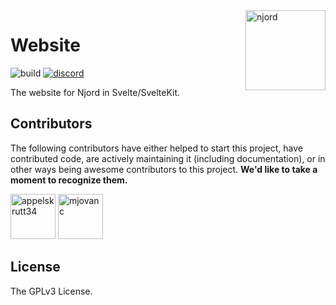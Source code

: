 <img align="right" width="128" height="128" alt="njord" src="https://github.com/mjovanc/njord/raw/master/resources/logo.png">

# Website

![build](https://img.shields.io/github/actions/workflow/status/njord-rs/njord/ci.yml?branch=main)
[![discord](https://img.shields.io/discord/1181504958802186240.svg?style=flat&color=lightgray&logo=discord)](https://discord.gg/2uppTzjUHE)

The website for Njord in Svelte/SvelteKit.

## Contributors

The following contributors have either helped to start this project, have contributed
code, are actively maintaining it (including documentation), or in other ways
being awesome contributors to this project. **We'd like to take a moment to recognize them.**

[<img src="https://github.com/appelskrutt34.png?size=72" alt="appelskrutt34" width="72">](https://github.com/appelskrutt34)
[<img src="https://github.com/mjovanc.png?size=72" alt="mjovanc" width="72">](https://github.com/mjovanc)

## License

The GPLv3 License.
